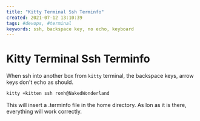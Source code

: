 ```yaml
---
title: "Kitty Terminal Ssh Terminfo"
created: 2021-07-12 13:10:39
tags: #devops, #terminal
keywords: ssh, backspace key, no echo, keyboard
---
```


# Kitty Terminal Ssh Terminfo

When ssh into another box from `kitty` terminal, the backspace keys, arrow keys don't echo as should.

```bash
kitty +kitten ssh ronh@NakedWonderland
```

This will insert a .terminfo file in the home directory.  As lon as it is there, everything will work correctly.
